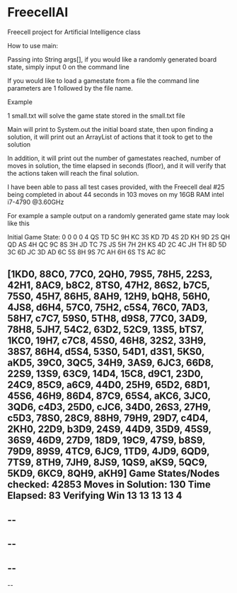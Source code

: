 # FreecellAI
Freecell project for Artificial Intelligence class

How to use main:

Passing into String args[], if you would like a randomly generated board state, simply input 0 on the command line

If you would like to load a gamestate from a file the command line parameters are 1 followed by the file name.

Example

1 small.txt will solve the game state stored in the small.txt file

Main will print to System.out the initial board state, then upon finding a solution, it will print out an ArrayList of actions that it took to get to the solution

In addition, it will print out the number of gamestates reached, number of moves in solution, the time elapsed in seconds (floor), and it will verify that the actions taken will reach the final solution.

I have been able to pass all test cases provided, with the Freecell deal #25 being completed in about 44 seconds in 103 moves on my 16GB RAM intel i7-4790 @3.60GHz

For example a sample output on a randomly generated game state may look like this

Initial Game State: 
0 0 0 0 
4 
QS TD 5C 9H KC 3S KD 
7D 4S 2D KH 9D 2S QH 
QD AS 4H QC 9C 8S 3H 
JD TC 7S JS 5H 7H 2H 
KS 4D 2C 4C JH TH 
8D 5D 3C 6D JC 3D 
AD 6C 5S 8H 9S 7C 
AH 6H 6S TS AC 8C 

[1KD0, 88C0, 77C0, 2QH0, 79S5, 78H5, 22S3, 42H1, 8AC9, b8C2, 8TS0, 47H2, 86S2, b7C5, 75S0, 45H7, 86H5, 8AH9, 12H9, bQH8, 56H0, 4JS8, d6H4, 57C0, 75H2, c5S4, 76C0, 7AD3, 58H7, c7C7, 59S0, 5TH8, d9S8, 77C0, 3AD9, 78H8, 5JH7, 54C2, 63D2, 52C9, 13S5, bTS7, 1KC0, 19H7, c7C8, 45S0, 46H8, 32S2, 33H9, 38S7, 86H4, d5S4, 53S0, 54D1, d3S1, 5KS0, aKD5, 39C0, 3QC5, 34H9, 3AS9, 6JC3, 66D8, 22S9, 13S9, 63C9, 14D4, 15C8, d9C1, 23D0, 24C9, 85C9, a6C9, 44D0, 25H9, 65D2, 68D1, 45S6, 46H9, 86D4, 87C9, 65S4, aKC6, 3JC0, 3QD6, c4D3, 25D0, cJC6, 34D0, 26S3, 27H9, c5D3, 78S0, 28C9, 88H9, 79H9, 29D7, c4D4, 2KH0, 22D9, b3D9, 24S9, 44D9, 35D9, 45S9, 36S9, 46D9, 27D9, 18D9, 19C9, 47S9, b8S9, 79D9, 89S9, 4TC9, 6JC9, 1TD9, 4JD9, 6QD9, 7TS9, 8TH9, 7JH9, 8JS9, 1QS9, aKS9, 5QC9, 5KD9, 6KC9, 8QH9, aKH9]
Game States/Nodes checked: 42853
Moves in Solution: 130
Time Elapsed: 83
Verifying Win
13 13 13 13 
4 
--
--
--
--
--
--
--
--